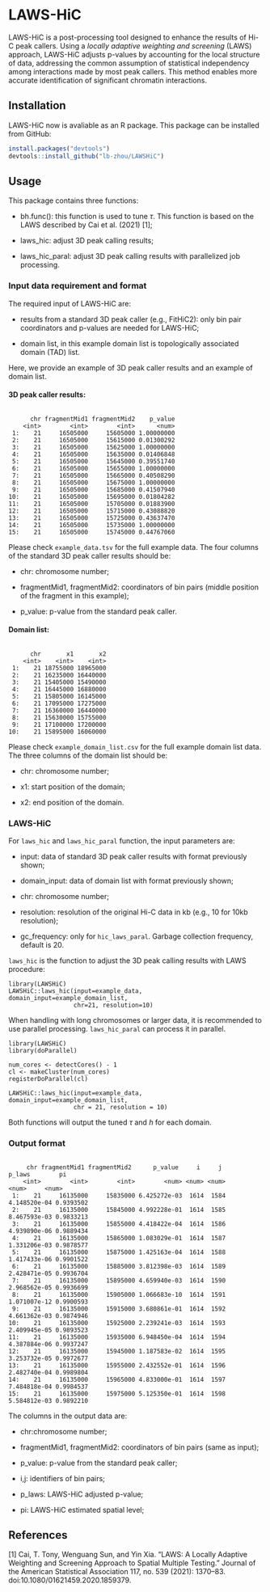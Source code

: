 # LAWS-HiC

LAWS-HiC is a post-processing tool designed to enhance the results of Hi-C peak callers. Using a *locally adaptive weighting and screening* (LAWS) approach, LAWS-HiC adjusts p-values by accounting for the local structure of data, addressing the common assumption of statistical independency among interactions made by most peak callers. This method enables more accurate identification of significant chromatin interactions.

## Installation
LAWS-HiC now is avaliable as an R package. This package can be installed from GitHub:
```r
install.packages("devtools")
devtools::install_github("lb-zhou/LAWSHiC")
```

## Usage

This package contains three functions:
* bh.func(): this function is used to tune $\tau$. This function is based on the LAWS described by Cai et al. (2021) [1];

* laws_hic: adjust 3D peak calling results;

* laws_hic_paral: adjust 3D peak calling results with parallelized job processing.

### Input data requirement and format

The required input of LAWS-HiC are:

* results from a standard 3D peak caller (e.g., FitHiC2): only bin pair coordinators and p-values are needed for LAWS-HiC;

* domain list, in this example domain list is topologically associated domain (TAD) list.

Here, we provide an example of 3D peak caller results and an example of domain list.

#### 3D peak caller results:

```{r}

      chr fragmentMid1 fragmentMid2    p_value
    <int>        <int>        <int>      <num>
 1:    21     16505000     15605000 1.00000000
 2:    21     16505000     15615000 0.01300292
 3:    21     16505000     15625000 1.00000000
 4:    21     16505000     15635000 0.01406848
 5:    21     16505000     15645000 0.39551740
 6:    21     16505000     15655000 1.00000000
 7:    21     16505000     15665000 0.40508290
 8:    21     16505000     15675000 1.00000000
 9:    21     16505000     15685000 0.41507940
10:    21     16505000     15695000 0.01804282
11:    21     16505000     15705000 0.01883900
12:    21     16505000     15715000 0.43088820
13:    21     16505000     15725000 0.43637470
14:    21     16505000     15735000 1.00000000
15:    21     16505000     15745000 0.44767060

```

Please check `example_data.tsv` for the full example data. The four columns of the standard 3D peak caller results should be:

* chr: chromosome number;

* fragmentMid1, fragmentMid2: coordinators of bin pairs (middle position of the fragment in this example);

* p_value: p-value from the standard peak caller.

#### Domain list:

```{r}

      chr       x1       x2
    <int>    <int>    <int>
 1:    21 18755000 18965000
 2:    21 16235000 16440000
 3:    21 15405000 15490000
 4:    21 16445000 16880000
 5:    21 15805000 16145000
 6:    21 17095000 17275000
 7:    21 16360000 16440000
 8:    21 15630000 15755000
 9:    21 17100000 17200000
10:    21 15895000 16060000

```

Please check `example_domain_list.csv` for the full example domain list data. The three columns of the domain list should be:

* chr: chromosome number;

* x1: start position of the domain;

* x2: end position of the domain.

### LAWS-HiC

For `laws_hic` and `laws_hic_paral` function, the input parameters are:

* input: data of standard 3D peak caller results with format previously shown;

* domain_input: data of domain list with format previously shown;

* chr: chromosome number;

* resolution: resolution of the original Hi-C data in kb (e.g., 10 for 10kb resolution);

* gc_frequency: only for `hic_laws_paral`. Garbage collection frequency, default is 20.

`laws_hic` is the function to adjust the 3D peak calling results with LAWS procedure:

```{r}
library(LAWSHiC)
LAWSHiC::laws_hic(input=example_data, domain_input=example_domain_list, 
                  chr=21, resolution=10)
```

When handling with long chromosomes or larger data, it is recommended to use parallel processing. `laws_hic_paral` can process it in parallel.

```{r}
library(LAWSHiC)
library(doParallel)

num_cores <- detectCores() - 1
cl <- makeCluster(num_cores)
registerDoParallel(cl)

LAWSHiC::laws_hic(input=example_data, domain_input=example_domain_list,  
                  chr = 21, resolution = 10)
```

Both functions will output the tuned $\tau$ and $h$ for each domain.

### Output format

```{r}

     chr fragmentMid1 fragmentMid2      p_value     i     j       p_laws        pi
    <int>        <int>        <int>        <num> <num> <num>        <num>     <num>
 1:    21     16135000     15835000 6.425272e-03  1614  1584 4.148520e-04 0.9393502
 2:    21     16135000     15845000 4.992228e-01  1614  1585 8.467593e-03 0.9833213
 3:    21     16135000     15855000 4.418422e-04  1614  1586 4.939890e-06 0.9889434
 4:    21     16135000     15865000 1.083029e-01  1614  1587 1.331206e-03 0.9878577
 5:    21     16135000     15875000 1.425163e-04  1614  1588 1.417433e-06 0.9901522
 6:    21     16135000     15885000 3.812398e-03  1614  1589 2.428471e-05 0.9936704
 7:    21     16135000     15895000 4.659940e-03  1614  1590 2.968562e-05 0.9936699
 8:    21     16135000     15905000 1.066683e-10  1614  1591 1.071007e-12 0.9900593
 9:    21     16135000     15915000 3.680861e-01  1614  1592 4.661362e-03 0.9874946
10:    21     16135000     15925000 2.239241e-03  1614  1593 2.409945e-05 0.9893523
11:    21     16135000     15935000 6.948450e-04  1614  1594 4.387884e-06 0.9937247
12:    21     16135000     15945000 1.187583e-02  1614  1595 3.253732e-05 0.9972677
13:    21     16135000     15955000 2.432552e-01  1614  1596 2.482740e-04 0.9989804
14:    21     16135000     15965000 4.833000e-01  1614  1597 7.484818e-04 0.9984537
15:    21     16135000     15975000 5.125350e-01  1614  1598 5.584812e-03 0.9892210

```

The columns in the output data are: 

* chr:chromosome number;

* fragmentMid1, fragmentMid2: coordinators of bin pairs (same as input);

* p_value: p-value from the standard peak caller;

* i,j: identifiers of bin pairs;

* p_laws: LAWS-HiC adjusted p-value;

* pi: LAWS-HiC estimated spatial level;

## References
[1] Cai, T. Tony, Wenguang Sun, and Yin Xia. “LAWS: A Locally Adaptive Weighting and Screening Approach to Spatial Multiple Testing.” Journal of the American Statistical Association 117, no. 539 (2021): 1370–83. doi:10.1080/01621459.2020.1859379.
